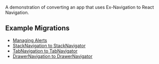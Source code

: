 A demonstration of converting an app that uses Ex-Navigation to React Navigation.

## Example Migrations
- [Managing Alerts](https://github.com/spencercarli/ex-navigation-to-react-navigation/compare/master...replace-alert)
- [StackNavigation to StackNavigator](https://github.com/spencercarli/ex-navigation-to-react-navigation/compare/replace-alert...StackNavigation-to-StackNavigator)
- [TabNavigation to TabNavigator](https://github.com/spencercarli/ex-navigation-to-react-navigation/compare/StackNavigation-to-StackNavigator...TabNavigation-to-TabNavigator)
- [DrawerNavigation to DrawerNavigator](https://github.com/spencercarli/ex-navigation-to-react-navigation/compare/TabNavigation-to-TabNavigator...DrawerNavigation-to-DrawerNavigator)